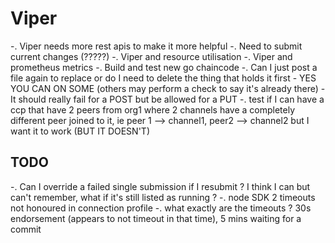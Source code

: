 Viper
===
-. Viper needs more rest apis to make it more helpful
-. Need to submit current changes (?????)
-. Viper and resource utilisation
-. Viper and prometheus metrics
-. Build and test new go chaincode
-. Can I just post a file again to replace or do I need to delete the thing that holds it first - YES YOU CAN ON SOME (others may perform a check to say it's already there) - It should really fail for a POST but be allowed for a PUT
-. test if I can have a ccp that have 2 peers from org1 where 2 channels have a completely different peer joined to it, ie peer 1 --> channel1, peer2 --> channel2 but I want it to work (BUT IT DOESN'T)

TODO
------
-. Can I override a failed single submission if I resubmit ? I think I can but can't remember, what if it's still listed as running ?
-. node SDK 2 timeouts not honoured in connection profile
-. what exactly are the timeouts ? 30s endorsement (appears to not timeout in that time), 5 mins waiting for a commit